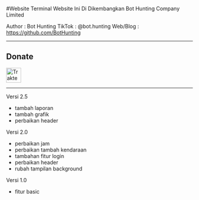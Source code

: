 #Website Terminal
Website Ini Di Dikembangkan Bot Hunting Company Limited

Author		: Bot Hunting
TikTok		: @bot.hunting
Web/Blog	: https://github.com/BotHunting

---------------------------------------

## Donate

<a href="https://trakteer.id/hunty" target="_blank"><img id="wse-buttons-preview" src="https://cdn.trakteer.id/images/embed/trbtn-blue-6.png" height="40" style="border:0px;height:40px;" alt="Trakteer Saya"></a>

---------------------------------------

Versi 2.5
- tambah laporan
- tambah grafik
- perbaikan header

Versi 2.0
- perbaikan jam
- perbaikan tambah kendaraan
- tambahan fitur login
- perbaikan header
- rubah tampilan background

Versi 1.0
- fitur basic
